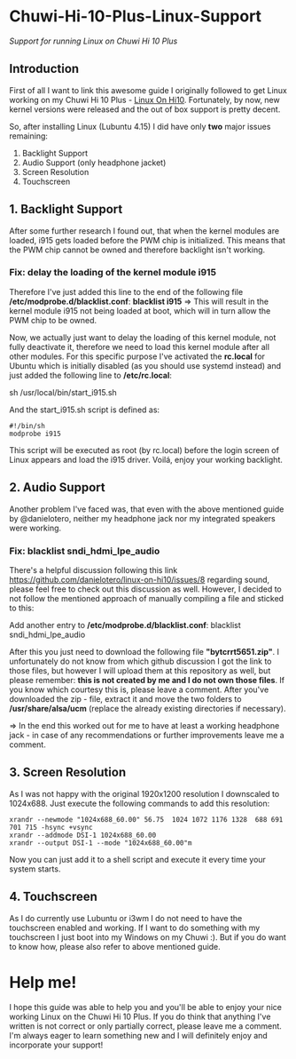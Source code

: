 # Chuwi-Hi-10-Plus-Linux-Support
*Support for running Linux on Chuwi Hi 10 Plus*

## Introduction
First of all I want to link this awesome guide I originally followed to get Linux working on my Chuwi Hi 10 Plus - [Linux On Hi10](https://github.com/danielotero/linux-on-hi10).
Fortunately, by now, new kernel versions were released and the out of box support is pretty decent.

So, after installing Linux (Lubuntu 4.15) I did have only **two** major issues remaining:

1. Backlight Support
1. Audio Support (only headphone jacket)
1. Screen Resolution
1. Touchscreen

## 1. Backlight Support
After some further research I found out, that when the kernel modules are loaded, i915 gets loaded before the PWM chip is initialized. This means that the PWM chip cannot be owned and therefore backlight isn't working.

### Fix: delay the loading of the kernel module i915
Therefore I've just added this line to the end of the following file **/etc/modprobe.d/blacklist.conf**:
**blacklist i915**
=> This will result in the kernel module i915 not being loaded at boot, which will in turn allow the PWM chip to be owned.

Now, we actually just want to delay the loading of this kernel module, not fully deactivate it, therefore we need to load this kernel module after all other modules.
For this specific purpose I've activated the **rc.local** for Ubuntu which is initially disabled (as you should use systemd instead) and just added the following line to **/etc/rc.local**:

sh /usr/local/bin/start_i915.sh

And the start_i915.sh script is defined as:

```shell
#!/bin/sh
modprobe i915
```

This script will be executed as root (by rc.local) before the login screen of Linux appears and load the i915 driver. Voilá, enjoy your working backlight.

## 2. Audio Support
Another problem I've faced was, that even with the above mentioned guide by @danielotero, neither my headphone jack nor my integrated speakers were working.

### Fix: blacklist sndi_hdmi_lpe_audio
There's a helpful discussion following this link https://github.com/danielotero/linux-on-hi10/issues/8 regarding sound, please feel free to check out this discussion as well. However, I decided to not follow the mentioned approach of manually compiling a  file and sticked to this:

Add another entry to **/etc/modprobe.d/blacklist.conf**:
blacklist sndi_hdmi_lpe_audio

After this you just need to download the following file **"bytcrrt5651.zip"**. I unfortunately do not know from which github discussion I got the link to those files, but however I will upload them at this repository as well, but please remember: **this is not created by me and I do not own those files**. If you know which courtesy this is, please leave a comment.
After you've downloaded the zip - file, extract it and move the two folders to **/usr/share/alsa/ucm** (replace the already existing directories if necessary).

=> In the end this worked out for me to have at least a working headphone jack - in case of any recommendations or further improvements leave me a comment.

## 3. Screen Resolution
As I was not happy with the original 1920x1200 resolution I downscaled to 1024x688.
Just execute the following commands to add this resolution:

```shell
xrandr --newmode "1024x688_60.00" 56.75  1024 1072 1176 1328  688 691 701 715 -hsync +vsync
xrandr --addmode DSI-1 1024x688_60.00
xrandr --output DSI-1 --mode "1024x688_60.00"m
```

Now you can just add it to a shell script and execute it every time your system starts.

## 4. Touchscreen
As I do currently use Lubuntu or i3wm I do not need to have the touchscreen enabled and working. If I want to do something with my touchscreen I just boot into my Windows on my Chuwi :). But if you do want to know how, please also refer to above mentioned guide.

# Help me!
I hope this guide was able to help you and you'll be able to enjoy your nice working Linux on the Chuwi Hi 10 Plus.
If you do think that anything I've written is not correct or only partially correct, please leave me a comment. I'm always eager to learn something new and I will definitely enjoy and incorporate your support!
